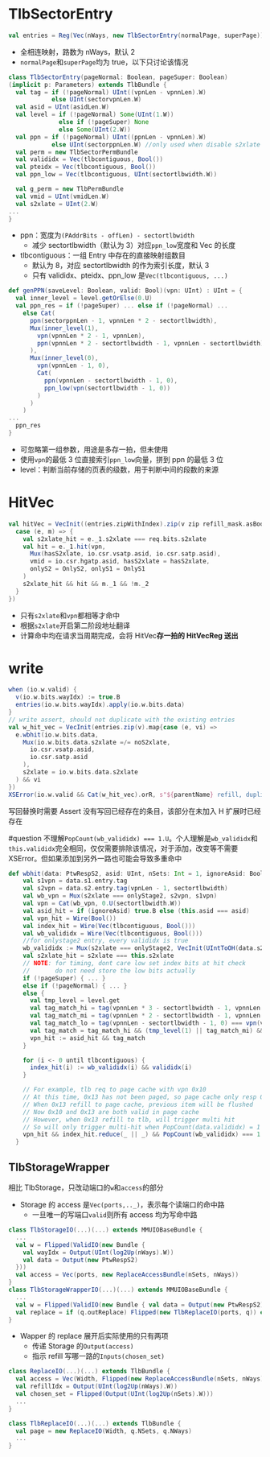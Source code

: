 # TlbSectorEntry

```scala
val entries = Reg(Vec(nWays, new TlbSectorEntry(normalPage, superPage)))
```

- 全相连映射，路数为 nWays，默认 2
- `normalPage`和`superPage`均为 true，以下只讨论该情况

```scala
class TlbSectorEntry(pageNormal: Boolean, pageSuper: Boolean)
(implicit p: Parameters) extends TlbBundle {
  val tag = if (!pageNormal) UInt((vpnLen - vpnnLen).W)
            else UInt(sectorvpnLen.W)
  val asid = UInt(asidLen.W)
  val level = if (!pageNormal) Some(UInt(1.W))
              else if (!pageSuper) None
              else Some(UInt(2.W))
  val ppn = if (!pageNormal) UInt((ppnLen - vpnnLen).W)
            else UInt(sectorppnLen.W) //only used when disable s2xlate
  val perm = new TlbSectorPermBundle
  val valididx = Vec(tlbcontiguous, Bool())
  val pteidx = Vec(tlbcontiguous, Bool())
  val ppn_low = Vec(tlbcontiguous, UInt(sectortlbwidth.W))

  val g_perm = new TlbPermBundle
  val vmid = UInt(vmidLen.W)
  val s2xlate = UInt(2.W)
...
}
```

- ppn：宽度为`(PAddrBits - offLen) - sectortlbwidth`
  - 减少 sectortlbwidth（默认为 3）对应`ppn_low`宽度和 Vec 的长度
- tlbcontiguous：一组 Entry 中存在的直接映射组数目
  - 默认为 8，对应 sectortlbwidth 的作为索引长度，默认 3
  - 只有 valididx、pteidx、ppn_low 是`Vec(tlbcontiguous, ...)`

```scala
def genPPN(saveLevel: Boolean, valid: Bool)(vpn: UInt) : UInt = {
  val inner_level = level.getOrElse(0.U)
  val ppn_res = if (!pageSuper) ... else if (!pageNormal) ...
    else Cat(
      ppn(sectorppnLen - 1, vpnnLen * 2 - sectortlbwidth),
      Mux(inner_level(1),
        vpn(vpnnLen * 2 - 1, vpnnLen),
        ppn(vpnnLen * 2 - sectortlbwidth - 1, vpnnLen - sectortlbwidth)
      ),
      Mux(inner_level(0),
        vpn(vpnnLen - 1, 0),
        Cat(
          ppn(vpnnLen - sectortlbwidth - 1, 0),
          ppn_low(vpn(sectortlbwidth - 1, 0))
        )
      )
    )
...
  ppn_res
}
```

- 可忽略第一组参数，用途是多存一拍，但未使用
- 使用`vpn`的最低 3 位直接索引`ppn_low`向量，拼到 ppn 的最低 3 位
- level：判断当前存储的页表的级数，用于判断中间的段数的来源

# HitVec

```scala
val hitVec = VecInit((entries.zipWithIndex).zip(v zip refill_mask.asBools).map{
  case (e, m) => {
    val s2xlate_hit = e._1.s2xlate === req.bits.s2xlate
    val hit = e._1.hit(vpn,
      Mux(hasS2xlate, io.csr.vsatp.asid, io.csr.satp.asid),
      vmid = io.csr.hgatp.asid, hasS2xlate = hasS2xlate,
	  onlyS2 = OnlyS2, onlyS1 = OnlyS1
	)
    s2xlate_hit && hit && m._1 && !m._2
  }
})
```

- 只有`s2xlate`和`vpn`都相等才命中
- 根据`s2xlate`开启第二阶段地址翻译
- 计算命中均在请求当周期完成，会将 HitVec**存一拍的 HitVecReg 送出**

# write

```scala
when (io.w.valid) {
  v(io.w.bits.wayIdx) := true.B
  entries(io.w.bits.wayIdx).apply(io.w.bits.data)
}
// write assert, should not duplicate with the existing entries
val w_hit_vec = VecInit(entries.zip(v).map{case (e, vi) =>
  e.wbhit(io.w.bits.data,
    Mux(io.w.bits.data.s2xlate =/= noS2xlate,
      io.csr.vsatp.asid,
      io.csr.satp.asid
    ),
    s2xlate = io.w.bits.data.s2xlate
  ) && vi
})
XSError(io.w.valid && Cat(w_hit_vec).orR, s"${parentName} refill, duplicate with existing entries")
```

写回替换时需要 Assert 没有写回已经存在的条目，该部分在未加入 H 扩展时已经存在

#question 不理解`PopCount(wb_valididx) === 1.U`。个人理解是`wb_valididx`和`this.valididx`完全相同，仅仅需要排除该情况，对于添加，改变等不需要XSError。但如果添加到另外一路也可能会导致多重命中

```scala
def wbhit(data: PtwRespS2, asid: UInt, nSets: Int = 1, ignoreAsid: Boolean = false, s2xlate: UInt): Bool = {
    val s1vpn = data.s1.entry.tag
    val s2vpn = data.s2.entry.tag(vpnLen - 1, sectortlbwidth)
    val wb_vpn = Mux(s2xlate === onlyStage2, s2vpn, s1vpn)
    val vpn = Cat(wb_vpn, 0.U(sectortlbwidth.W))
    val asid_hit = if (ignoreAsid) true.B else (this.asid === asid)
    val vpn_hit = Wire(Bool())
    val index_hit = Wire(Vec(tlbcontiguous, Bool()))
    val wb_valididx = Wire(Vec(tlbcontiguous, Bool()))
    //for onlystage2 entry, every valididx is true
    wb_valididx := Mux(s2xlate === onlyStage2, VecInit(UIntToOH(data.s2.entry.tag(sectortlbwidth - 1, 0)).asBools), data.s1.valididx)
    val s2xlate_hit = s2xlate === this.s2xlate
    // NOTE: for timing, dont care low set index bits at hit check
    //       do not need store the low bits actually
    if (!pageSuper) { ... }
    else if (!pageNormal) { ... }
    else {
      val tmp_level = level.get
      val tag_match_hi = tag(vpnnLen * 3 - sectortlbwidth - 1, vpnnLen * 2 - sectortlbwidth) === vpn(vpnnLen * 3 - 1, vpnnLen * 2)
      val tag_match_mi = tag(vpnnLen * 2 - sectortlbwidth - 1, vpnnLen - sectortlbwidth) === vpn(vpnnLen * 2 - 1, vpnnLen)
      val tag_match_lo = tag(vpnnLen - sectortlbwidth - 1, 0) === vpn(vpnnLen - 1, sectortlbwidth) // if pageNormal is false, this will always be false
      val tag_match = tag_match_hi && (tmp_level(1) || tag_match_mi) && (tmp_level(0) || tag_match_lo)
      vpn_hit := asid_hit && tag_match
    }

    for (i <- 0 until tlbcontiguous) {
      index_hit(i) := wb_valididx(i) && valididx(i)
    }

    // For example, tlb req to page cache with vpn 0x10
    // At this time, 0x13 has not been paged, so page cache only resp 0x10
    // When 0x13 refill to page cache, previous item will be flushed
    // Now 0x10 and 0x13 are both valid in page cache
    // However, when 0x13 refill to tlb, will trigger multi hit
    // So will only trigger multi-hit when PopCount(data.valididx) = 1
    vpn_hit && index_hit.reduce(_ || _) && PopCount(wb_valididx) === 1.U && s2xlate_hit
  }
```

## TlbStorageWrapper

相比 TlbStorage，只改动端口的`w`和`access`的部分
- Storage 的 access 是`Vec(ports,.._)`，表示每个读端口的命中路
  - 一旦唯一的写端口`valid`则所有 access 均为写命中路

```scala
class TlbStorageIO(...)(...) extends MMUIOBaseBundle {
  ...
  val w = Flipped(ValidIO(new Bundle {
    val wayIdx = Output(UInt(log2Up(nWays).W))
    val data = Output(new PtwRespS2)
  }))
  val access = Vec(ports, new ReplaceAccessBundle(nSets, nWays))
}
class TlbStorageWrapperIO(...)(...) extends MMUIOBaseBundle {
  ...
  val w = Flipped(ValidIO(new Bundle { val data = Output(new PtwRespS2) }))
  val replace = if (q.outReplace) Flipped(new TlbReplaceIO(ports, q)) else null
}
```

- Wapper 的 replace 展开后实际使用的只有两项
  - 传递 Storage 的`Output(access)`
  - 指示 refill 写哪一路的`Inputs(chosen_set)`

```scala
class ReplaceIO(...)(...) extends TlbBundle {
  val access = Vec(Width, Flipped(new ReplaceAccessBundle(nSets, nWays)))
  val refillIdx = Output(UInt(log2Up(nWays).W))
  val chosen_set = Flipped(Output(UInt(log2Up(nSets).W)))
  ...
}

class TlbReplaceIO(...)(...) extends TlbBundle {
  val page = new ReplaceIO(Width, q.NSets, q.NWays)
  ...
}
```
